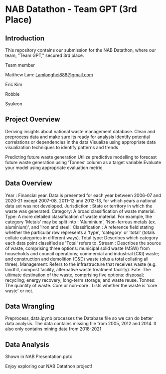 # NAB Datathon - Team GPT (3rd Place)

## Introduction
This repository contains our submission for the NAB Datathon, where our team, "Team GPT," secured 3rd place.

Team member

Matthew Lam: Lamlonghei888@gmail.com

Eric Kim

Robbie

Syukron

## Project Overview
Deriving insights about national waste management database. 
Clean and preprocess data and make sure its ready for analysis
Identify potential correlations or dependencies in the data
Visualize using appropriate data visualization techniques to identify
patterns and trends

Predicting future waste generation
Utilize predictive modelling to forecast future waste generation using
‘Tonnes’ column as a target variable
Evaluate your model using appropriate evaluation metric

## Data Overview 
Year : Financial year. Data is presented for each year between 2006-07 and
2020-21 except 2007-08, 2011-12 and 2012-13, for which years a national data
set was not developed.
Jurisdiction : State or territory in which the waste was generated.
Category: A broad classification of waste material.
Type: A more detailed classification of waste material. For example, the
category 'Metals' may be split into : 'Aluminium', 'Non-ferrous metals (ex.
aluminium)', and 'Iron and steel'.
Classification : A reference field stating whether the particular row represents a
'type', 'category' or 'total' (totals collate categories in different ways).
Total type: Describes which category each data point classified as 'Total' refers
to.
Stream : Describes the source of waste, comprising three options: municipal
solid waste (MSW) from households and council operations; commercial and
industrial (C&I) waste; and construction and demolition (C&D) waste (plus a
total collating all three).
Management: Refers to the infrastructure that receives waste (e.g. landfill,
compost facility, alternative waste treatment facility).
Fate: The ultimate destination of the waste, comprising five options: disposal;
recycling; energy recovery; long-term storage; and waste reuse.
Tonnes: The quantity of waste.
Core or non-core : Lists whether the waste is 'core waste' or not.

## Data Wrangling
Preprocess_data.ipynb processes the Database file so we can do better data analysis. The data contains missing file from 2005, 2012 and 2014. 
It also only contains mining data from 2018-2021. 

## Data Analysis
Shown in NAB Presentation.pptx

Enjoy exploring our NAB Datathon project!

